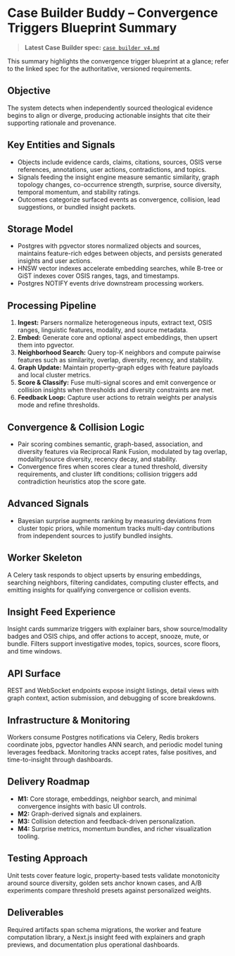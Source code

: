 # Case Builder Buddy – Convergence Triggers Blueprint Summary

> **Latest Case Builder spec:** [`case builder v4.md`](../case%20builder%20v4.md)

This summary highlights the convergence trigger blueprint at a glance; refer to the linked spec for the authoritative, versioned requirements.

## Objective
The system detects when independently sourced theological evidence begins to align or diverge, producing actionable insights that cite their supporting rationale and provenance.

## Key Entities and Signals
- Objects include evidence cards, claims, citations, sources, OSIS verse references, annotations, user actions, contradictions, and topics.
- Signals feeding the insight engine measure semantic similarity, graph topology changes, co-occurrence strength, surprise, source diversity, temporal momentum, and stability ratings.
- Outcomes categorize surfaced events as convergence, collision, lead suggestions, or bundled insight packets.

## Storage Model
- Postgres with pgvector stores normalized objects and sources, maintains feature-rich edges between objects, and persists generated insights and user actions.
- HNSW vector indexes accelerate embedding searches, while B-tree or GiST indexes cover OSIS ranges, tags, and timestamps.
- Postgres NOTIFY events drive downstream processing workers.

## Processing Pipeline
1. **Ingest:** Parsers normalize heterogeneous inputs, extract text, OSIS ranges, linguistic features, modality, and source metadata.
2. **Embed:** Generate core and optional aspect embeddings, then upsert them into pgvector.
3. **Neighborhood Search:** Query top-K neighbors and compute pairwise features such as similarity, overlap, diversity, recency, and stability.
4. **Graph Update:** Maintain property-graph edges with feature payloads and local cluster metrics.
5. **Score & Classify:** Fuse multi-signal scores and emit convergence or collision insights when thresholds and diversity constraints are met.
6. **Feedback Loop:** Capture user actions to retrain weights per analysis mode and refine thresholds.

## Convergence & Collision Logic
- Pair scoring combines semantic, graph-based, association, and diversity features via Reciprocal Rank Fusion, modulated by tag overlap, modality/source diversity, recency decay, and stability.
- Convergence fires when scores clear a tuned threshold, diversity requirements, and cluster lift conditions; collision triggers add contradiction heuristics atop the score gate.

## Advanced Signals
- Bayesian surprise augments ranking by measuring deviations from cluster topic priors, while momentum tracks multi-day contributions from independent sources to justify bundled insights.

## Worker Skeleton
A Celery task responds to object upserts by ensuring embeddings, searching neighbors, filtering candidates, computing cluster effects, and emitting insights for qualifying convergence or collision events.

## Insight Feed Experience
Insight cards summarize triggers with explainer bars, show source/modality badges and OSIS chips, and offer actions to accept, snooze, mute, or bundle. Filters support investigative modes, topics, sources, score floors, and time windows.

## API Surface
REST and WebSocket endpoints expose insight listings, detail views with graph context, action submission, and debugging of score breakdowns.

## Infrastructure & Monitoring
Workers consume Postgres notifications via Celery, Redis brokers coordinate jobs, pgvector handles ANN search, and periodic model tuning leverages feedback. Monitoring tracks accept rates, false positives, and time-to-insight through dashboards.

## Delivery Roadmap
- **M1:** Core storage, embeddings, neighbor search, and minimal convergence insights with basic UI controls.
- **M2:** Graph-derived signals and explainers.
- **M3:** Collision detection and feedback-driven personalization.
- **M4:** Surprise metrics, momentum bundles, and richer visualization tooling.

## Testing Approach
Unit tests cover feature logic, property-based tests validate monotonicity around source diversity, golden sets anchor known cases, and A/B experiments compare threshold presets against personalized weights.

## Deliverables
Required artifacts span schema migrations, the worker and feature computation library, a Next.js insight feed with explainers and graph previews, and documentation plus operational dashboards.
